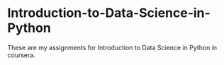 # Introduction-to-Data-Science-in-Python
These are my assignments for Introduction to Data Science in Python in coursera. 
